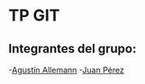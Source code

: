 # TP GIT

## Integrantes del grupo:

-[Agustín Allemann](agustin_allemann.md)
-[Juan Pérez](juan_perez.md)
